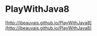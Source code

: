 PlayWithJava8
=============

[http://ibeauvais.github.io/PlayWithJava8](http://ibeauvais.github.io/PlayWithJava8)
